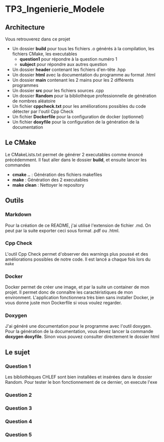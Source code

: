 # TP3_Ingenierie_Modele

## Architecture 

Vous retrouverez dans ce projet 
- Un dossier **build** pour tous les fichiers .o générés à la compilation, les fichiers CMake, les executables
    - **question1** pour répondre à la question numéro 1
    - **subject** pour répondre aux autres question
- Un dossier **header** contenant les fichiers d'en-tête .hpp
- Un dossier **html** avec la documentation du programme au format .html
- Un dossier **main** contenant les 2 mains pour les 2 différents programmes
- Un dossier **src** pour les fichiers sources .cpp
- Un dossier **Random** pour la bibliothèque professionnelle de génération de nombres aléatoire
- Un fichier **cppcheck.txt** pour les améliorations possibles du code détecter par l'outil Cpp Check
- Un fichier **Dockerfile** pour la configuration de docker (optionnel)
- Un fichier **doxyfile** pour la configuration de la génération de la documentation

## Le CMake

Le CMakeLists.txt permet de générer 2 executables comme énoncé précédemment. Il faut aller dans le dossier **build**, et ensuite  lancer les commandes

- **cmake ..** : Génération des fichiers makefiles
- **make** : Génération des 2 executables
- **make clean** : Nettoyer le repository

## Outils 

### Markdown

Pour la création de ce README, j'ai utilisé l'extension de fichier .md. On peut par la suite exporter ceci sous format .pdf ou .html.

### Cpp Check
    
L'outil Cpp Check permet d'observer des warnings plus poussé et des améliorations possibles de notre code. Il est lancé a chaque fois lors du `make`

### Docker

Docker permet de créer une image, et par la suite un container de mon projet. Il permet donc de connaître les caractéristiques de mon environment. L'application fonctionnera très bien sans installer Docker, je vous donne juste mon Dockerfile si vous voulez regarder.

### Doxygen

J'ai généré une documentation pour le programme avec l'outil doxygen. Pour la génération de la documentation, vous devez lancer la commande **doxygen doxyfile**. Sinon vous pouvez consulter directement le dossier html

## Le sujet

### Question 1 

Les bibliothèques CHLEF sont bien installées et insérées dans le dossier Random. Pour tester le bon fonctionnement de ce dernier, on execute l'exe 
### Question 2 

### Question 3 

### Question 4

### Question 5 

